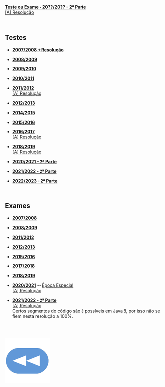 [**Teste ou Exame - 20??/20?? - 2ª Parte**](POO-idfk-2021-pt2.pdf)
<br> [[A] Resolução](idfk-res.md)

<br>

## Testes
* [**2007/2008 + Resolução**](POO-Teste-0708-res.pdf)
* [**2008/2009**](POO-Teste-0809.pdf)
* [**2009/2010**](POO-Teste-0910.pdf)
* [**2010/2011**](POO-Teste-1011.pdf)
* [**2011/2012**](POO-Teste-1112.pdf)
<br> [[A] Resolução](POO-Teste-1112-res.pdf)
* [**2012/2013**](POO-Teste-1213.pdf)
* [**2014/2015**](POO-Teste-1415.pdf)
* [**2015/2016**](POO-Teste-1516.pdf)
* [**2016/2017**](POO-Teste-1617.pdf)
<br> [[A] Resolução](POO-Teste-1617-res.pdf)
* [**2018/2019**](POO-Teste-1819.pdf)
<br> [[A] Resolução](POO-Teste-1819-res.md)

* [**2020/2021 - 2ª Parte**](POO-Teste-2021-pt2.pdf)
* [**2021/2022 - 2ª Parte**](POO-Teste-2122-ParteII.pdf)
* [**2022/2023 - 2ª Parte**](POO-Teste-2223-ParteII.pdf)

<br>

## Exames
* [**2007/2008**](POO-Exame-0708.pdf)
* [**2008/2009**](POO-Exame-0809.pdf)
* [**2011/2012**](POO-Exame-1112.pdf)
* [**2012/2013**](POO-Exame-1213.pdf)
* [**2015/2016**](POO-Exame-1516.pdf)
* [**2017/2018**](POO-Exame-1718.pdf)
* [**2018/2019**](POO-Exame-1819.pdf)
* [**2020/2021**](POO-Exame-2021.pdf) -- [Época Especial](POO-Exame-2021-Especial.pdf)
<br> [[A] Resolução](https://github.com/highonskooma/POO/tree/Exame2021/IdeaProjects/Exame2021/src/Exame2021)

* [**2021/2022 - 2ª Parte**](POO-Exame-2122-ParteII.pdf)
<br>[[A] Resolução](https://chicoferreira.notion.site/Resolu-o-Exame-POO-2022-0c728ff5f7ed42a78ce0cca87f6d5658)
<br>Certos segmentos do código são é possíveis em Java 8, por isso não se fiem nesta resolução a 100%.

<br><br>

[![retroceder](https://raw.githubusercontent.com/David81820/Recursos-LCC/main/Rewind.png)](https://david81820.github.io/Recursos-LCC/2ano/2sem/POO)

